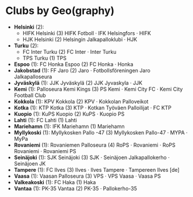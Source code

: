 # Clubs by Geo(graphy)

- **Helsinki** (2): 
  - HIFK Helsinki  (3) HIFK Fotboll · IFK Helsingfors · HIFK
  - HJK Helsinki  (2) Helsingin Jalkapalloklubi · HJK
- **Turku** (2): 
  - FC Inter Turku  (2) FC Inter · Inter Turku
  - TPS Turku  (1) TPS
- **Espoo** (1): FC Honka Espoo  (2) FC Honka · Honka
- **Jakobstad** (1): FF Jaro  (2) Jaro · Fotbollsföreningen Jaro Jalkapalloseura
- **Jyväskylä** (1): JJK Jyväskylä  (2) JJK Jyvaskyla · JJK
- **Kemi** (1): Palloseura Kemi Kings  (3) PS Kemi · Kemi City FC · Kemi City Football Club
- **Kokkola** (1): KPV Kokkola  (2) KPV · Kokkolan Palloveikot
- **Kotka** (1): KTP Kotka  (3) KTP · Kotkan Työväen Palloilijat · FC KTP
- **Kuopio** (1): KuPS Kuopio  (2) KuPS · Kuopio PS
- **Lahti** (1): FC Lahti  (1) Lahti
- **Mariehamn** (1): IFK Mariehamn  (1) Mariehamn
- **Myllykoski** (1): Myllykosken Pallo -47  (3) Myllykosken Pallo-47 · MYPA · MyPa
- **Rovaniemi** (1): Rovaniemen Palloseura  (4) RoPS · Rovaniemi · RoPS Rovaniemi · Rovaniemi PS
- **Seinäjoki** (1): SJK Seinäjoki  (3) SJK · Seinäjoen Jalkapallokerho · Seinäjoen JK
- **Tampere** (1): FC Ilves  (3) Ilves · Ilves Tampere · Tampereen Ilves [de]
- **Vaasa** (1): Vaasan Palloseura  (3) VPS · VPS Vaasa · Vaasa PS
- **Valkeakoski** (1): FC Haka  (1) Haka
- **Vantaa** (1): PK-35 Vantaa  (2) PK-35 · Pallokerho-35


